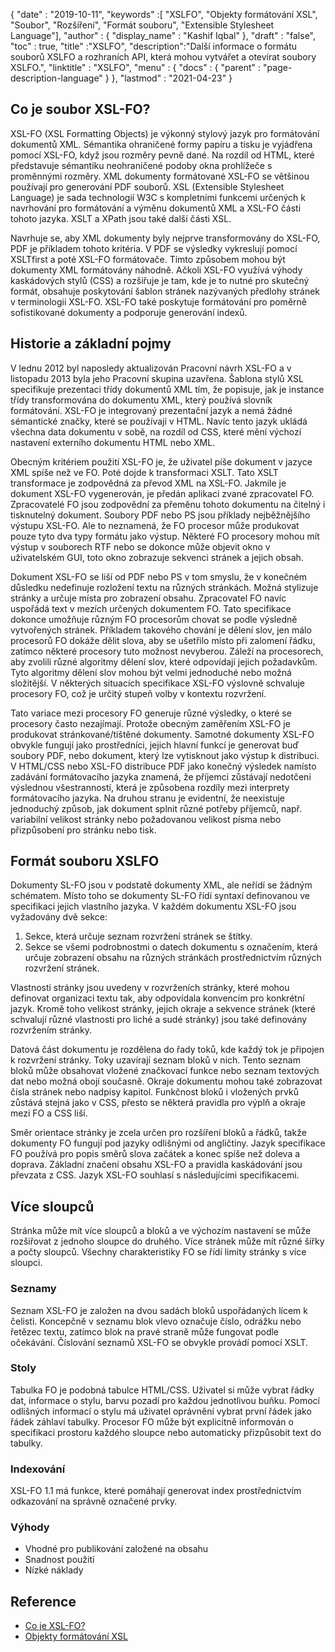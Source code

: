 {
  "date" : "2019-10-11",
  "keywords" :[ "XSLFO", "Objekty formátování XSL", "Soubor", "Rozšíření", "Formát souboru", "Extensible Stylesheet Language"],
  "author" : {
    "display_name" : "Kashif Iqbal"
},
  "draft" : "false",
  "toc" : true,
  "title" :"XSLFO",
  "description":"Další informace o formátu souborů XSLFO a rozhraních API, která mohou vytvářet a otevírat soubory XSLFO.",
  "linktitle" : "XSLFO",
  "menu" : {
    "docs" : {
      "parent" : "page-description-language"
}
},
  "lastmod" : "2021-04-23"
}

## Co je soubor XSL-FO? ##

XSL-FO (XSL Formatting Objects) je výkonný stylový jazyk pro formátování dokumentů XML. Sémantika ohraničené formy papíru a tisku je vyjádřena pomocí XSL-FO, když jsou rozměry pevně dané. Na rozdíl od HTML, které představuje sémantiku neohraničené podoby okna prohlížeče s proměnnými rozměry. XML dokumenty formátované XSL-FO se většinou používají pro generování PDF souborů. XSL (Extensible Stylesheet Language) je sada technologií W3C s kompletními funkcemi určených k navrhování pro formátování a výměnu dokumentů XML a XSL-FO části tohoto jazyka. XSLT a XPath jsou také další části XSL.

Navrhuje se, aby XML dokumenty byly nejprve transformovány do XSL-FO, PDF je příkladem tohoto kritéria. V PDF se výsledky vykreslují pomocí XSLTfirst a poté XSL-FO formátovače. Tímto způsobem mohou být dokumenty XML formátovány náhodně. Ačkoli XSL-FO využívá výhody kaskádových stylů (CSS) a rozšiřuje je tam, kde je to nutné pro skutečný formát, obsahuje poskytování šablon stránek nazývaných předlohy stránek v terminologii XSL-FO. XSL-FO také poskytuje formátování pro poměrně sofistikované dokumenty a podporuje generování indexů.

## Historie a základní pojmy ##

V lednu 2012 byl naposledy aktualizován Pracovní návrh XSL-FO a v listopadu 2013 byla jeho Pracovní skupina uzavřena. Šablona stylů XSL specifikuje prezentaci třídy dokumentů XML tím, že popisuje, jak je instance třídy transformována do dokumentu XML, který používá slovník formátování. XSL-FO je integrovaný prezentační jazyk a nemá žádné sémantické značky, které se používají v HTML. Navíc tento jazyk ukládá všechna data dokumentu v sobě, na rozdíl od CSS, které mění výchozí nastavení externího dokumentu HTML nebo XML.

Obecným kritériem použití XSL-FO je, že uživatel píše dokument v jazyce XML spíše než ve FO. Poté dojde k transformaci XSLT. Tato XSLT transformace je zodpovědná za převod XML na XSL-FO. Jakmile je dokument XSL-FO vygenerován, je předán aplikaci zvané zpracovatel FO. Zpracovatelé FO jsou zodpovědní za přeměnu tohoto dokumentu na čitelný i tisknutelný dokument. Soubory PDF nebo PS jsou příklady nejběžnějšího výstupu XSL-FO. Ale to neznamená, že FO procesor může produkovat pouze tyto dva typy formátu jako výstup. Některé FO procesory mohou mít výstup v souborech RTF nebo se dokonce může objevit okno v uživatelském GUI, toto okno zobrazuje sekvenci stránek a jejich obsah.

Dokument XSL-FO se liší od PDF nebo PS v tom smyslu, že v konečném důsledku nedefinuje rozložení textu na různých stránkách. Možná stylizuje stránky a určuje místa pro zobrazení obsahu. Zpracovatel FO navíc uspořádá text v mezích určených dokumentem FO. Tato specifikace dokonce umožňuje různým FO procesorům chovat se podle výsledně vytvořených stránek. Příkladem takového chování je dělení slov, jen málo procesorů FO dokáže dělit slova, aby se ušetřilo místo při zalomení řádku, zatímco některé procesory tuto možnost nevyberou. Záleží na procesorech, aby zvolili různé algoritmy dělení slov, které odpovídají jejich požadavkům. Tyto algoritmy dělení slov mohou být velmi jednoduché nebo možná složitější. V některých situacích specifikace XSL-FO výslovně schvaluje procesory FO, což je určitý stupeň volby v kontextu rozvržení.

Tato variace mezi procesory FO generuje různé výsledky, o které se procesory často nezajímají. Protože obecným zaměřením XSL-FO je produkovat stránkované/tištěné dokumenty. Samotné dokumenty XSL-FO obvykle fungují jako prostředníci, jejich hlavní funkcí je generovat buď soubory PDF, nebo dokument, který lze vytisknout jako výstup k distribuci. V HTML/CSS nebo XSL-FO distribuce PDF jako konečný výsledek namísto zadávání formátovacího jazyka znamená, že příjemci zůstávají nedotčeni výslednou všestranností, která je způsobena rozdíly mezi interprety formátovacího jazyka. Na druhou stranu je evidentní, že neexistuje jednoduchý způsob, jak dokument splnit různé potřeby příjemců, např. variabilní velikost stránky nebo požadovanou velikost písma nebo přizpůsobení pro stránku nebo tisk.

## Formát souboru XSLFO ##

Dokumenty SL-FO jsou v podstatě dokumenty XML, ale neřídí se žádným schématem. Místo toho se dokumenty SL-FO řídí syntaxí definovanou ve specifikaci jejich vlastního jazyka. V každém dokumentu XSL-FO jsou vyžadovány dvě sekce:

1. Sekce, která určuje seznam rozvržení stránek se štítky.
1. Sekce se všemi podrobnostmi o datech dokumentu s označením, která určuje zobrazení obsahu na různých stránkách prostřednictvím různých rozvržení stránek.

Vlastnosti stránky jsou uvedeny v rozvrženích stránky, které mohou definovat organizaci textu tak, aby odpovídala konvencím pro konkrétní jazyk. Kromě toho velikost stránky, jejich okraje a sekvence stránek (které schvalují různé vlastnosti pro liché a sudé stránky) jsou také definovány rozvržením stránky.

Datová část dokumentu je rozdělena do řady toků, kde každý tok je připojen k rozvržení stránky. Toky uzavírají seznam bloků v nich. Tento seznam bloků může obsahovat vložené značkovací funkce nebo seznam textových dat nebo možná obojí současně. Okraje dokumentu mohou také zobrazovat čísla stránek nebo nadpisy kapitol. Funkčnost bloků i vložených prvků zůstává stejná jako v CSS, přesto se některá pravidla pro výplň a okraje mezi FO a CSS liší.

Směr orientace stránky je zcela určen pro rozšíření bloků a řádků, takže dokumenty FO fungují pod jazyky odlišnými od angličtiny. Jazyk specifikace FO používá pro popis směrů slova začátek a konec spíše než doleva a doprava. Základní značení obsahu XSL-FO a pravidla kaskádování jsou převzata z CSS. Jazyk XSL-FO souhlasí s následujícími specifikacemi.

## Více sloupců ##

Stránka může mít více sloupců a bloků a ve výchozím nastavení se může rozšiřovat z jednoho sloupce do druhého. Více stránek může mít různé šířky a počty sloupců. Všechny charakteristiky FO se řídí limity stránky s více sloupci.

### Seznamy ###

Seznam XSL-FO je založen na dvou sadách bloků uspořádaných lícem k čelisti. Koncepčně v seznamu blok vlevo označuje číslo, odrážku nebo řetězec textu, zatímco blok na pravé straně může fungovat podle očekávání. Číslování seznamů XSL-FO se obvykle provádí pomocí XSLT.

### Stoly ###

Tabulka FO je podobná tabulce HTML/CSS. Uživatel si může vybrat řádky dat, informace o stylu, barvu pozadí pro každou jednotlivou buňku. Pomocí odlišných informací o stylu má uživatel oprávnění vybrat první řádek jako řádek záhlaví tabulky. Procesor FO může být explicitně informován o specifikaci prostoru každého sloupce nebo automaticky přizpůsobit text do tabulky.

### Indexování ###

XSL-FO 1.1 má funkce, které pomáhají generovat index prostřednictvím odkazování na správně označené prvky.

### Výhody ###

* Vhodné pro publikování založené na obsahu
* Snadnost použití
* Nízké náklady

## Reference ##

* [Co je XSL-FO?](https://www.xml.com/articles/2017/01/01/what-is-xsl-fo/)
* [Objekty formátování XSL](https://en.wikipedia.org/wiki/XSL_Formatting_Objects)

